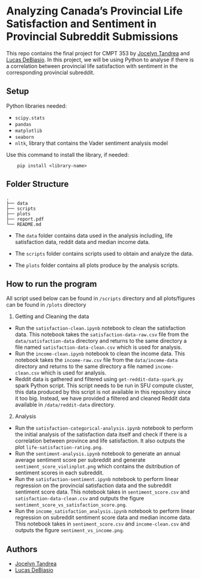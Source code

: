 
# Analyzing Canada’s Provincial Life Satisfaction and Sentiment in Provincial Subreddit Submissions

This repo contains the final project for CMPT 353 by [Jocelyn Tandrea](#authors) and [Lucas DeBiasio](#authors). In this project, we will be using Python to analyse if there is a correlation between provincial life satisfaction with sentiment in the corresponding provincial subreddit.

## Setup
Python libraries needed:
- `scipy.stats`
- `pandas`
- `matplotlib`
- `seaborn`
- `nltk`, library that contains the Vader sentiment analysis model 
    
Use this command to install the library, if needed: 

        pip install <library-name>


## Folder Structure

    .
    ├── data
    ├── scripts
    ├── plots
    ├── report.pdf
    └── README.md

* The `data` folder contains data used in the analysis including, life satisfaction data, reddit data and median income data.

* The `scripts` folder contains scripts used to obtain and analyze the data.

* The `plots` folder contains all plots produce by the analysis scripts.

## How to run the program

All script used below can be found in `/scripts` directory and all plots/figures can be found in `/plots` directory

1) Getting and Cleaning the data
- Run the `satisfaction-clean.ipynb` notebook to clean the satisfaction data. This notebook takes the `satisfaction-data-raw.csv` file from the `data/satisfaction-data` directory and returns to the same directory a file named `satisfaction-data-clean.csv` which is used for analysis.
- Run the `income-clean.ipynb` notebook to clean the income data. This notebook takes the `income-raw.csv` file from the `data/income-data` directory and returns to the same directory a file named `income-clean.csv` which is used for analysis.
- Reddit data is gathered and filtered using `get-reddit-data-spark.py` spark Python script. This script needs to be run in SFU compute cluster, this data produced by this script is not available in this repository since it too big. Instead, we have provided a filtered and cleaned Reddit data available in `/data/reddit-data` directory.

2) Analysis
- Run the `satisfaction-categorical-analysis.ipynb` notebook to perform the initial analysis of the satisfaction data itself and check if there is a correlation between province and life satisfaction. It also outputs the plot `life-satisfaction-rating.png`.
- Run the `sentiment-analysis.ipynb` notebook to generate an annual average sentiment score per subreddit and generate `sentiment_score_violinplot.png` which contains the dsitribution of sentiment scores in each subreddit.
- Run the `satisfaction-sentiment.ipynb` notebook to perform linear regression on the provincial satisfaction data and the subreddit sentiment score data. This notebook takes in `sentiment_score.csv` and `satisfaction-data-clean.csv` and outputs the figure `sentiment_score_vs_satisfaction_score.png`.
- Run the `income_satisfaction_analysis.ipynb` notebook to perform linear regression on subreddit sentiment score data and median income data. This notebook takes in `sentiment_score.csv` and `income-clean.csv` and outputs the figure `sentiment_vs_income.png`.

## Authors

- [Jocelyn Tandrea](https://github.com/jt1400)
- [Lucas DeBiasio](https://github.com/LucasDeBiasio)
